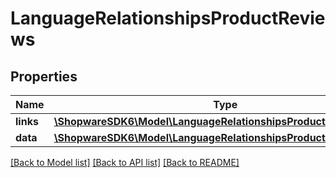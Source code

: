 # LanguageRelationshipsProductReviews

## Properties
Name | Type | Description | Notes
------------ | ------------- | ------------- | -------------
**links** | [**\ShopwareSDK6\Model\LanguageRelationshipsProductReviewsLinks**](LanguageRelationshipsProductReviewsLinks.md) |  | [optional] 
**data** | [**\ShopwareSDK6\Model\LanguageRelationshipsProductReviewsData[]**](LanguageRelationshipsProductReviewsData.md) |  | [optional] 

[[Back to Model list]](../../README.md#documentation-for-models) [[Back to API list]](../../README.md#documentation-for-api-endpoints) [[Back to README]](../../README.md)

